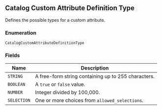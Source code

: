 ## Catalog Custom Attribute Definition Type

Defines the possible types for a custom attribute.

### Enumeration

`CatalogCustomAttributeDefinitionType`

### Fields

| Name | Description |
|  --- | --- |
| `STRING` | A free-form string containing up to 255 characters. |
| `BOOLEAN` | A `true` or `false` value. |
| `NUMBER` | Integer divided by 100,000. |
| `SELECTION` | One or more choices from `allowed_selections`. |

